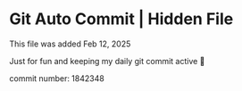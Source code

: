# Git Auto Commit | Hidden File

This file was added Feb 12, 2025

Just for fun and keeping my daily git commit active 🤪

commit number: 1842348
